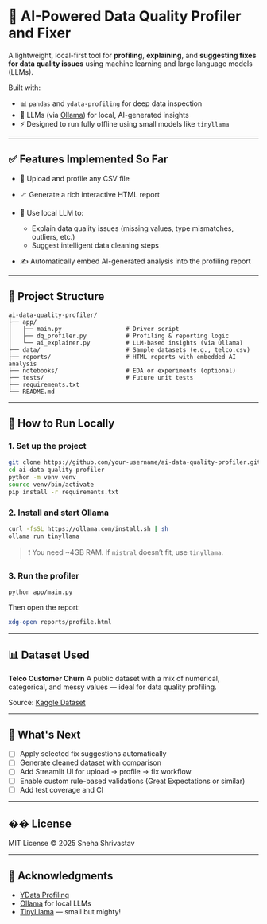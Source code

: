 # 🧠 AI-Powered Data Quality Profiler and Fixer

A lightweight, local-first tool for **profiling**, **explaining**, and **suggesting fixes for data quality issues** using machine learning and large language models (LLMs).

Built with:

* 📊 `pandas` and `ydata-profiling` for deep data inspection
* 🤖 LLMs (via [Ollama](https://ollama.com)) for local, AI-generated insights
* ⚡ Designed to run fully offline using small models like `tinyllama`

---

## ✅ Features Implemented So Far

* 📅 Upload and profile any CSV file
* 📈 Generate a rich interactive HTML report
* 🧠 Use local LLM to:

  * Explain data quality issues (missing values, type mismatches, outliers, etc.)
  * Suggest intelligent data cleaning steps
* ✍️ Automatically embed AI-generated analysis into the profiling report

---

## 📂 Project Structure

```
ai-data-quality-profiler/
├── app/
│   ├── main.py                  # Driver script
│   ├── dq_profiler.py           # Profiling & reporting logic
│   └── ai_explainer.py          # LLM-based insights (via Ollama)
├── data/                        # Sample datasets (e.g., telco.csv)
├── reports/                     # HTML reports with embedded AI analysis
├── notebooks/                   # EDA or experiments (optional)
├── tests/                       # Future unit tests
├── requirements.txt
└── README.md
```

---

## 🚀 How to Run Locally

### 1. Set up the project

```bash
git clone https://github.com/your-username/ai-data-quality-profiler.git
cd ai-data-quality-profiler
python -m venv venv
source venv/bin/activate
pip install -r requirements.txt
```

### 2. Install and start Ollama

```bash
curl -fsSL https://ollama.com/install.sh | sh
ollama run tinyllama
```

> ❗ You need \~4GB RAM. If `mistral` doesn’t fit, use `tinyllama`.

### 3. Run the profiler

```bash
python app/main.py
```

Then open the report:

```bash
xdg-open reports/profile.html
```

---

## 📊 Dataset Used

**Telco Customer Churn**
A public dataset with a mix of numerical, categorical, and messy values — ideal for data quality profiling.

Source: [Kaggle Dataset](https://www.kaggle.com/datasets/blastchar/telco-customer-churn)

---

## 📌 What's Next

* [ ] Apply selected fix suggestions automatically
* [ ] Generate cleaned dataset with comparison
* [ ] Add Streamlit UI for upload → profile → fix workflow
* [ ] Enable custom rule-based validations (Great Expectations or similar)
* [ ] Add test coverage and CI

---

## �� License

MIT License © 2025 Sneha Shrivastav

---

## 💖 Acknowledgments

* [YData Profiling](https://github.com/ydataai/ydata-profiling)
* [Ollama](https://ollama.com/) for local LLMs
* [TinyLlama](https://huggingface.co/TinyLlama) — small but mighty!

